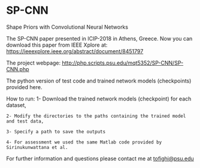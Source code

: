 # SP-CNN
Shape Priors with Convolutional Neural Networks

The SP-CNN paper presented in ICIP-2018 in Athens, Greece. Now you can download this paper from IEEE Xplore at:
https://ieeexplore.ieee.org/abstract/document/8451797

The project webpage: http://php.scripts.psu.edu/mqt5352/SP-CNN/SP-CNN.php

The python version of test code and trained network models (checkpoints) provided here.

How to run: 
 	1- Download the trained network models (checkpoint) for each dataset,
	
 	2- Modify the directories to the paths containing the trained model and test data,
	
 	3- Specify a path to save the outputs
	
	4- For assessment we used the same Matlab code provided by Sirinukunwattana et al.

For further information and questions please contact me at tofighi@psu.edu
